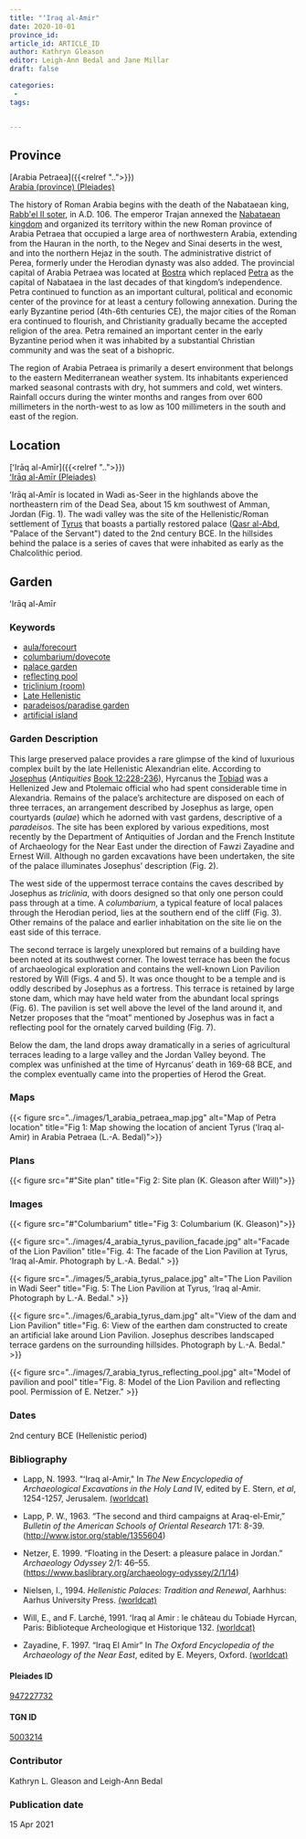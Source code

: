 ```yaml
---
title: "ʻIraq al-Amir"
date: 2020-10-01
province_id:
article_id: ARTICLE_ID
author: Kathryn Gleason
editor: Leigh-Ann Bedal and Jane Millar
draft: false

categories:
 -
tags:


---
```


## Province
[Arabia Petraea]({{<relref "..">}})\
[Arabia (province) (Pleiades)](https://pleiades.stoa.org/places/981506)

The history of Roman Arabia begins with the death of the Nabataean king, [Rabb'el II soter](https://en.wikipedia.org/wiki/Rabbel_II_Soter), in A.D. 106. The emperor Trajan annexed the [Nabataean kingdom](https://en.wikipedia.org/wiki/Nabataean_Kingdom)   and organized its territory within the new Roman province of Arabia Petraea that occupied a large area of northwestern Arabia, extending from the Hauran in the north, to the Negev and Sinai deserts in the west, and into the northern Hejaz in the south. The administrative district of Perea, formerly under the Herodian dynasty was also added. The provincial capital of Arabia Petraea was located at [Bostra](https://en.wikipedia.org/wiki/Bosra) which replaced [Petra](https://en.wikipedia.org/wiki/Petra) as the capital of Nabataea in the last decades of that kingdom’s independence. Petra continued to function as an important cultural, political and economic center of the province for at least a century following annexation. During the early Byzantine period (4th-6th centuries CE), the major cities of the Roman era continued to flourish, and Christianity gradually became the accepted religion of the area. Petra remained an important center in the early Byzantine period when it was inhabited by a substantial Christian community and was the seat of a bishopric.

The region of Arabia Petraea is primarily a desert environment that belongs to the eastern Mediterranean weather system. Its inhabitants experienced marked seasonal contrasts with dry, hot summers and cold, wet winters. Rainfall occurs during the winter months and ranges from over 600 millimeters in the north-west to as low as 100 millimeters in the south and east of the region.

## Location
[ʻIrāq al-Amīr]({{<relref "..">}})\
[ʻIrāq al-Amīr (Pleiades)](https://pleiades.stoa.org/places/697757)

ʻIrāq al-Amīr is located in Wadi as-Seer in the highlands above the northeastern rim of the Dead Sea, about 15 km southwest of Amman, Jordan (Fig. 1). The wadi valley was the site of the Hellenistic/Roman settlement of [Tyrus](https://pleiades.stoa.org/places/697757)
that boasts a partially restored palace ([Qasr al-Abd](https://pleiades.stoa.org/places/947227732), "Palace of the Servant") dated to the 2nd century BCE. In the hillsides behind the palace is a series of caves that were inhabited as early as the Chalcolithic period.


## Garden
ʻIrāq al-Amīr

### Keywords
- [aula/forecourt](http://vocab.getty.edu/aat/300004104)
- [columbarium/dovecote](http://vocab.getty.edu/aat/300004975)
- [palace garden](http://vocab.getty.edu/aat/300005734)
- [reflecting pool](http://vocab.getty.edu/aat/300179485)
- [triclinium (room)](http://vocab.getty.edu/aat/300004359)
- [Late Hellenistic](http://vocab.getty.edu/aat/300106998)
- [paradeisos/paradise garden](http://vocab.getty.edu/aat/300008112)
- [artificial island](http://vocab.getty.edu/aat/300386969)

### Garden Description
This large preserved palace provides a rare glimpse of the kind of luxurious complex built by the late Hellenistic Alexandrian elite.  According to [Josephus](https://en.wikipedia.org/wiki/Josephus) (*Antiquities* [Book 12:228-236](http://www.perseus.tufts.edu/hopper/text.jsp?doc=Perseus%3Atext%3A1999.01.0146%3Abook%3D12%3Asection%3D228)), Hyrcanus the [Tobiad](https://en.wikipedia.org/wiki/Tobiads) was a Hellenized Jew and Ptolemaic official who had spent considerable time in Alexandria. Remains of the palace’s architecture are disposed on each of three terraces, an arrangement described by Josephus as large, open courtyards (*aulae*) which he adorned with vast gardens, descriptive of a *paradeisos*. The site has been explored by various expeditions, most recently by the Department of Antiquities of Jordan and the French Institute of Archaeology for the Near East under the direction of Fawzi Zayadine and Ernest Will.  Although no garden excavations have been undertaken, the site of the palace illuminates Josephus’ description (Fig. 2).

The west side of the uppermost terrace contains the caves described by Josephus as *triclinia*, with doors designed so that only one person could pass through at a time.  A *columbarium*, a typical feature of local palaces through the Herodian period, lies at the southern end of the cliff (Fig. 3). Other remains of the palace and earlier inhabitation on the site lie on the east side of this terrace.

The second terrace is largely unexplored but remains of a building have been noted at its southwest corner.  The lowest terrace has been the focus of archaeological exploration and contains the well-known Lion Pavilion restored by Will (Figs. 4 and 5).  It was once thought to be a temple and is oddly described by Josephus as a fortress. This terrace is retained by large stone dam, which may have held water from the abundant local springs (Fig. 6). The pavilion is set well above the level of the land around it, and Netzer proposes that the “moat” mentioned by Josephus was in fact a reflecting pool for the ornately carved building (Fig. 7).

Below the dam, the land drops away dramatically in a series of agricultural terraces leading to a large valley and the Jordan Valley beyond.  The complex was unfinished at the time of Hyrcanus’ death in 169-68 BCE, and the complex eventually came into the properties of Herod the Great.

### Maps

{{< figure src="../images/1_arabia_petraea_map.jpg" alt="Map of Petra location" title="Fig 1: Map showing the location of ancient Tyrus (ʻIraq al-Amir) in Arabia Petraea (L.-A. Bedal)">}}

### Plans
{{< figure src="#"Site plan" title="Fig 2: Site plan (K. Gleason after Will)">}}
<!--
{{< figure src="IMG_URL" alt="ALT_TEXT" title="CAPTION" >}}
-->
<!--
{{< Waiting for Figs 2 and 3 from K. Gleason>}}
-->
### Images
{{< figure src="#"Columbarium" title="Fig 3: Columbarium  (K. Gleason)">}}

{{< figure src="../images/4_arabia_tyrus_pavilion_facade.jpg" alt="Facade of the Lion Pavilion" title="Fig. 4: The facade of the Lion Pavilion at Tyrus, ʻIraq al-Amir. Photograph by L.-A. Bedal." >}}

{{< figure src="../images/5_arabia_tyrus_palace.jpg" alt="The Lion Pavilion in Wadi Seer" title="Fig. 5: The Lion Pavilion at Tyrus, ʻIraq al-Amir. Photograph by L.-A. Bedal." >}}

{{< figure src="../images/6_arabia_tyrus_dam.jpg" alt="View of the dam and Lion Pavilion" title="Fig. 6: View of the earthen dam constructed to create an artificial lake around Lion Pavilion. Josephus describes landscaped terrace gardens on the surrounding hillsides. Photograph by L.-A. Bedal." >}}

{{< figure src="../images/7_arabia_tyrus_reflecting_pool.jpg" alt="Model of pavilion and pool" title="Fig. 8: Model of the Lion Pavilion and reflecting pool. Permission of E. Netzer." >}}
<!--
{{< figure src="IMG_URL" alt="ALT_TEXT" title="CAPTION" >}}
-->

### Dates
2nd century BCE (Hellenistic period)

### Bibliography
- Lapp, N. 1993. "ʻIraq al-Amir," In *The New Encyclopedia of Archaeological Excavations in the Holy Land* IV, edited by E. Stern, *et al*, 1254-1257, Jerusalem. [(worldcat)](http://www.worldcat.org/oclc/850884350)

- Lapp, P. W., 1963. “The second and third campaigns at Araq-el-Emir,” *Bulletin of the American Schools of Oriental Research* 171: 8-39.(http://www.jstor.org/stable/1355604)

- Netzer, E. 1999. “Floating in the Desert: a pleasure palace in Jordan.” *Archaeology Odyssey* 2/1: 46–55. (https://www.baslibrary.org/archaeology-odyssey/2/1/14)

- Nielsen, I., 1994. *Hellenistic Palaces: Tradition and Renewal*, Aarhhus: Aarhus University Press. [(worldcat)](http://www.worldcat.org/oclc/468433476)

- Will, E., and F. Larché, 1991. ʻIraq al Amir : le château du Tobiade Hyrcan, Paris: Biblioteque Archeologique et Historique 132. [(worldcat)](https://www.worldcat.org/oclc/231538684)

- Zayadine, F. 1997. “Iraq El Amir” In *The Oxford Encyclopedia of the Archaeology of the Near East*, edited by E. Meyers, Oxford. [(worldcat)](https://www.worldcat.org/oclc/1080900665)

<!--#### Periodo ID-->

<!-- [PERIODO_ID](https://pleiades.stoa.org/places/PLEIADES_ID) -->

#### Pleiades ID
[947227732](https://pleiades.stoa.org/places/947227732)


#### TGN ID
[5003214](http://www.getty.edu/vow/TGNFullDisplay?find=tyrus&place=&nation=&prev_page=1&english=Y&subjectid=5003214)

### Contributor
Kathryn L. Gleason and Leigh-Ann Bedal
<!-- [name](https://....) -->

### Publication date
15 Apr 2021

<!--### Related articles-->

<!-- Links to other related articles. Leave blank for now -->

